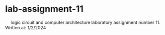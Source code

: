 # lab-assignment-11
&emsp; logic circuit and computer architecture laboratory assignment number 11.<br/>
Written at: 1/2/2024
